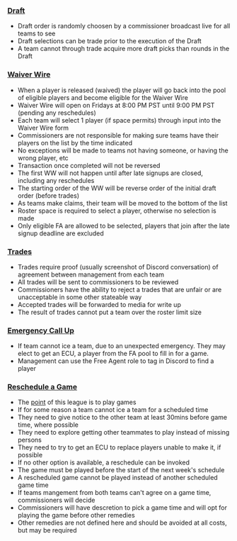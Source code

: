 ### [Draft](#draft)
- Draft order is randomly choosen by a commissioner broadcast live for all teams to see
- Draft selections can be trade prior to the execution of the Draft
- A team cannot through trade acquire more draft picks than rounds in the Draft

### [Waiver Wire](#waiver-wire)
- When a player is released (waived) the player will go back into the pool of eligible players and become eligible for the Waiver Wire
- Waiver Wire will open on Fridays at 8:00 PM PST until 9:00 PM PST (pending any reschedules)
- Each team will select 1 player (if space permits) through input into the Waiver Wire form
- Commissioners are not responsible for making sure teams have their players on the list by the time indicated
- No exceptions will be made to teams not having someone, or having the wrong player, etc
- Transaction once completed will not be reversed
- The first WW will not happen until after late signups are closed, including any reschedules
- The starting order of the WW will be reverse order of the initial draft order (before trades)
- As teams make claims, their team will be moved to the bottom of the list
- Roster space is required to select a player, otherwise no selection is made
- Only eligible FA are allowed to be selected, players that join after the late signup deadline are excluded

### [Trades](#trades)
- Trades require proof (usually screenshot of Discord conversation) of agreement between management from each team
- All trades will be sent to commissioners to be reviewed
- Commissioners have the ability to reject a trades that are unfair or are unacceptable in some other stateable way
- Accepted trades will be forwarded to media for write up
- The result of trades cannot put a team over the roster limit size

### [Emergency Call Up](#ecu)
- If team cannot ice a team, due to an unexpected emergency. They may elect to get an ECU, a player from the FA pool to fill in for a game.
- Management can use the Free Agent role to tag in Discord to find a player

### [Reschedule a Game](#reschedule)
- The [point](intro.md#point) of this league is to play games
- If for some reason a team cannot ice a team for a scheduled time
- They need to give notice to the other team at least 30mins before game time, where possible
- They need to explore getting other teammates to play instead of missing persons
- They need to try to get an ECU to replace players unable to make it, if possible
- If no other option is available, a reschedule can be invoked
- The game must be played before the start of the next week's schedule
- A rescheduled game cannot be played instead of another scheduled game time
- If teams mangement from both teams can't agree on a game time, commissioners will decide
- Commissioners will have descretion to pick a game time and will opt for playing the game before other remedies
- Other remedies are not defined here and should be avoided at all costs, but may be required
